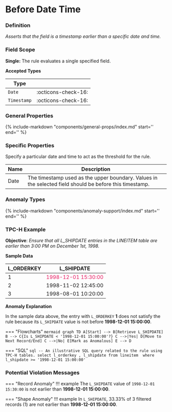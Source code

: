 # Before Date Time

### Definition

*Asserts that the field is a timestamp earlier than a specific date and time.*

### Field Scope

**Single:** The rule evaluates a single specified field.

**Accepted Types**

| Type       |                          |
|------------|--------------------------|
| `Date`      | <div style="text-align:center">:octicons-check-16:</div>  |
| `Timestamp` | <div style="text-align:center">:octicons-check-16:</div>  |

### General Properties

{%
    include-markdown "components/general-props/index.md"
    start='<!-- all-props--start -->'
    end='<!-- all-props--end -->'
%}

### Specific Properties

Specify a particular date and time to act as the threshold for the rule.

| Name           | Description                                                   |
|----------------|---------------------------------------------------------------|
| <div class="text-primary">Date</div>  | The timestamp used as the upper boundary. Values in the selected field should be before this timestamp. |


### Anomaly Types

{%
    include-markdown "components/anomaly-support/index.md"
    start='<!-- all-types--start -->'
    end='<!-- all-types--end -->'
%}

### TPC-H Example

**Objective**: *Ensure that all L_SHIPDATE entries in the LINEITEM table are earlier than 3:00 PM on December 1st, 1998.*

**Sample Data**

| L_ORDERKEY | L_SHIPDATE           |
|------------|-----------------------|
| 1          | <span style="color: #E91E63">1998-12-01 15:30:00</span> |
| 2          | 1998-11-02 12:45:00   |
| 3          | 1998-08-01 10:20:00   |

**Anomaly Explanation**

In the sample data above, the entry with `L_ORDERKEY` **1** does not satisfy the rule because its `L_SHIPDATE` value is not before **1998-12-01 15:00:00**.

=== "Flowcharts"
    ``` mermaid
    graph TD
    A[Start] --> B[Retrieve L_SHIPDATE]
    B --> C{Is L_SHIPDATE < '1998-12-01 15:00:00'?}
    C -->|Yes| D[Move to Next Record/End]
    C -->|No| E[Mark as Anomalous]
    E --> D
    ```

=== "SQL"
    ```sql
    -- An illustrative SQL query related to the rule using TPC-H tables.
    select
        l_orderkey
        , l_shipdate
    from lineitem 
    where
        l_shipdate >= '1998-12-01 15:00:00'
    ```

### Potential Violation Messages

=== "Record Anomaly"
    !!! example
        The `L_SHIPDATE` value of `1998-12-01 15:30:00` is not earlier than **1998-12-01 15:00:00**.
        
=== "Shape Anomaly"
    !!! example
        In `L_SHIPDATE`, 33.33% of 3 filtered records (1) are not earlier than **1998-12-01 15:00:00**.
